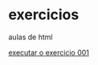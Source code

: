 # exercicios
 aulas de html



<a href="  https://mattiasbn.github.io/exercicios/ex001/index.html> ">executar o exercicio 001</a>
